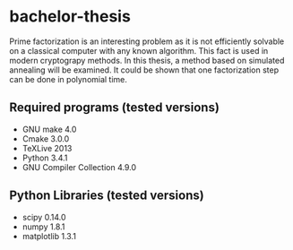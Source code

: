 # bachelor-thesis
Prime factorization is an interesting problem as it is not efficiently solvable on a classical computer with any known algorithm. This fact is used in modern cryptograpy methods. In this thesis, a method based on simulated annealing will be examined. It could be shown that one factorization step can be done in polynomial time.

## Required programs (tested versions)
* GNU make 4.0
* Cmake 3.0.0
* TeXLive 2013
* Python 3.4.1
* GNU Compiler Collection 4.9.0

## Python Libraries (tested versions)
* scipy 0.14.0
* numpy 1.8.1
* matplotlib 1.3.1
